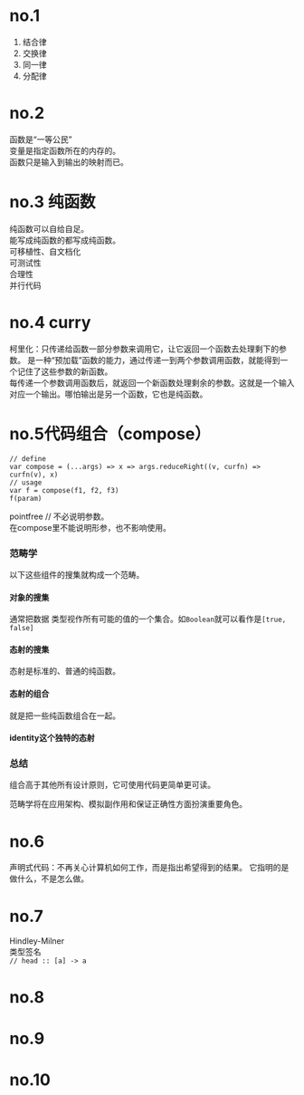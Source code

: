 # no.1

1. 结合律  
2. 交换律  
3. 同一律  
4. 分配律  

# no.2

函数是“一等公民”  
变量是指定函数所在的内存的。  
函数只是输入到输出的映射而已。  


# no.3 纯函数

纯函数可以自给自足。  
能写成纯函数的都写成纯函数。  
可移植性、自文档化  
可测试性  
合理性  
并行代码  

# no.4 curry

柯里化：只传递给函数一部分参数来调用它，让它返回一个函数去处理剩下的参数。
是一种“预加载”函数的能力，通过传递一到两个参数调用函数，就能得到一个记住了这些参数的新函数。  
每传递一个参数调用函数后，就返回一个新函数处理剩余的参数。这就是一个输入对应一个输出。哪怕输出是另一个函数，它也是纯函数。  

# no.5代码组合（compose）

    // define
    var compose = (...args) => x => args.reduceRight((v, curfn) => curfn(v), x)
    // usage
    var f = compose(f1, f2, f3)
    f(param)

pointfree // 不必说明参数。  
在compose里不能说明形参，也不影响使用。  

### 范畴学

以下这些组件的搜集就构成一个范畴。  

#### 对象的搜集

通常把数据 类型视作所有可能的值的一个集合。如`Boolean`就可以看作是`[true, false]`

#### 态射的搜集

态射是标准的、普通的纯函数。

#### 态射的组合

就是把一些纯函数组合在一起。

#### identity这个独特的态射

### 总结

组合高于其他所有设计原则，它可使用代码更简单更可读。

范畴学将在应用架构、模拟副作用和保证正确性方面扮演重要角色。

# no.6

声明式代码：不再关心计算机如何工作，而是指出希望得到的结果。
它指明的是做什么，不是怎么做。  

# no.7

Hindley-Milner  
类型签名  
`// head :: [a] -> a`  

# no.8
# no.9
# no.10
